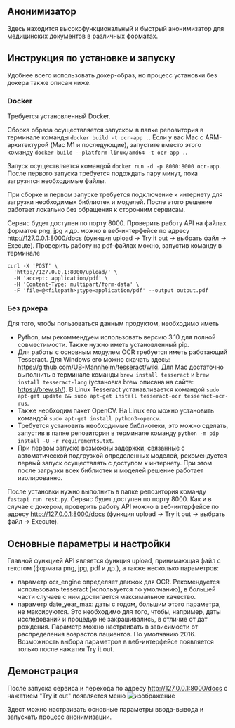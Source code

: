 ## Анонимизатор

Здесь находится высокофункциональный и быстрый анонимизатор для медицинских документов в различных форматах.

## Инструкция по установке и запуску

Удобнее всего использовать докер-образ, но процесс установки без докера также описан ниже.

### Docker

Требуется установленный Docker.

Сборка образа осуществляется запуском в папке репозитория в терминале команды ```docker build -t ocr-app .```. Если у вас Mac с ARM-архитектурой (Mac M1 и последующие), запустите вместо этого команду ```docker build --platform linux/amd64 -t ocr-app .```.

Запуск осуществляется командой ```docker run -d -p 8000:8000 ocr-app```. После первого запуска требуется подождать пару минут, пока загрузятся необходимые файлы.

При сборке и первом запуске требуется подключение к интернету для загрузки необходимых библиотек и моделей. После этого решение работает локально без обращения к сторонним сервисам.

Сервис будет доступен по порту 8000. Проверить работу API на файлах форматов png, jpg и др. можно в веб-интерфейсе по адресу http://127.0.0.1:8000/docs (функция upload -> Try it out -> выбрать файл -> Execute). Проверить работу на pdf-файлах можно, запустив команду в терминале 
```
curl -X 'POST' \
  'http://127.0.0.1:8000/upload/' \
  -H 'accept: application/pdf' \
  -H 'Content-Type: multipart/form-data' \
  -F 'file=@<filepath>;type=application/pdf' --output output.pdf
```

### Без докера

Для того, чтобы пользоваться данным продуктом, необходимо иметь
 * Python, мы рекоммендуем использовать версию 3.10 для полной совместимости. Также нужно иметь установленный pip.
 * Для работы с основным модулем OCR требуется иметь работающий Tesseract. Для Windows его можно скачать здесь: https://github.com/UB-Mannheim/tesseract/wiki. Для Mac достаточно выполнить в терминале команды ```brew install tesseract``` и ```brew install tesseract-lang``` (установка brew описана на сайте: https://brew.sh/). В Linux Tesseract устанавливается командой ```sudo apt-get update && sudo apt-get install tesseract-ocr tesseract-ocr-rus```.
 * Также необходим пакет OpenCV. На Linux его можно установить командой ```sudo apt-get install python3-opencv```.
 * Требуется установить необходимые библиотеки, это можно сделать, запустив в папке репозитория в терминале команду ```python -m pip install -U -r requirements.txt```.
 * При первом запуске возможны задержки, связанные с автоматической подгрузкой определенных моделей, рекомендуется первый запуск осуществлять с доступом к интернету. При этом после загрузки всех библиотек и моделей решение работает изолированно.

 После установки нужно выполнить в папке репозитория команду ```fastapi run rest.py```. Сервис будет доступен по порту 8000. Как и в случае с докером, проверить работу API можно в веб-интерфейсе по адресу http://127.0.0.1:8000/docs (функция upload -> Try it out -> выбрать файл -> Execute).


## Основные параметры и настройки

Главной функцией API является функция upload, принимающая файл с текстом (формата png, jpg, pdf и др.), а также несколько параметров:
- параметр ocr_engine определяет движок для OCR. Рекомендуется использовать tesseract (используется по умолчанию), в большей части случаев с ним достигается максимальное качество.
- параметр date_year_max: даты с годом, большим этого параметра, не максируются. Это необходимо для того, чтобы, например, даты исследований и процедур не закрашивались, в отличие от дат рождения. Параметр можно настраивать в зависимости от распределения возрастов пациентов. По умолчанию 2016.
Возможность выбора параметров в веб-интерфейсе появляется только после нажатия Try it out.

## Демонстрация

После запуска сервиса и перехода по адресу http://127.0.0.1:8000/docs с нажатием "Try it out" появляется меню
![изображение](https://github.com/interestquestion/anonimization/assets/134848896/4170d237-1609-4efe-ba2d-d808f824d8bd)

Здест можно настраивать основные параметры ввода-вывода и запускать процесс анонимизации.
